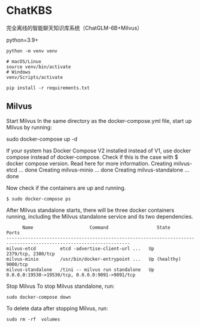 # ChatKBS

完全离线的智能聊天知识库系统（ChatGLM-6B+Milvus）

python=3.9+

```shell
python -m venv venv

# macOS/Linux
source venv/bin/activate
# Windows
venv/Scripts/activate

pip install -r requirements.txt
```

## Milvus
Start Milvus
In the same directory as the docker-compose.yml file, start up Milvus by running:

sudo docker-compose up -d

If your system has Docker Compose V2 installed instead of V1, use docker compose instead of docker-compose. Check if this is the case with $ docker compose version. Read here for more information.
Creating milvus-etcd  ... done
Creating milvus-minio ... done
Creating milvus-standalone ... done

Now check if the containers are up and running.
```shell
$ sudo docker-compose ps
```


After Milvus standalone starts, there will be three docker containers running, including the Milvus standalone service and its two dependencies.
```
      Name                     Command                  State                            Ports
--------------------------------------------------------------------------------------------------------------------
milvus-etcd         etcd -advertise-client-url ...   Up             2379/tcp, 2380/tcp
milvus-minio        /usr/bin/docker-entrypoint ...   Up (healthy)   9000/tcp
milvus-standalone   /tini -- milvus run standalone   Up             0.0.0.0:19530->19530/tcp, 0.0.0.0:9091->9091/tcp
```

Stop Milvus
To stop Milvus standalone, run:

```shell
sudo docker-compose down
```


To delete data after stopping Milvus, run:

```shell
sudo rm -rf  volumes
```

